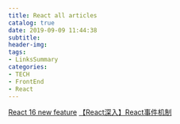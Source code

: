 ```yaml
---
title: React all articles
catalog: true
date: 2019-09-09 11:44:38
subtitle:
header-img:
tags:
- LinksSummary
categories:
- TECH
- FrontEnd
- React
---
```


[React 16 new feature](../React-16-New-feature-Summary-Links.html)
[【React深入】React事件机制](https://juejin.im/post/5c7df2e7f265da2d8a55d49d)
